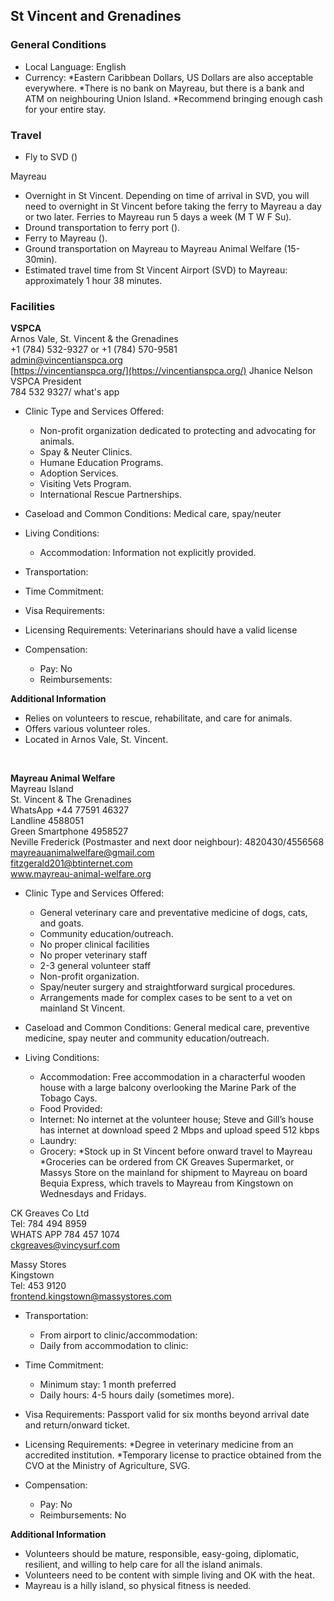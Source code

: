 ## St Vincent and Grenadines

### General Conditions

* Local Language: English
* Currency: 
    *Eastern Caribbean Dollars, US Dollars are also acceptable everywhere. 
    *There is no bank on Mayreau, but there is a bank and ATM on neighbouring Union Island.
    *Recommend bringing enough cash for your entire stay.

### Travel
 
* Fly to SVD ()

Mayreau
* Overnight in St Vincent. Depending on time of arrival in SVD, you will need to overnight in St Vincent before taking the ferry to Mayreau a day or two later. Ferries to Mayreau run 5 days a week (M T W F Su). 
* Dround transportation to ferry port ().
* Ferry to Mayreau ().
* Ground transportation on Mayreau to Mayreau Animal Welfare (15-30min).
* Estimated travel time from St Vincent Airport (SVD) to Mayreau: approximately 1 hour 38 minutes.

### Facilities

**VSPCA**<br>
Arnos Vale, St. Vincent & the Grenadines<br>
+1 (784) 532-9327 or +1 (784) 570-9581<br>
admin@vincentianspca.org<br>
[https://vincentianspca.org/](https://vincentianspca.org/)
Jhanice Nelson
VSPCA President  
784 532 9327/ what's app

* Clinic Type and Services Offered:
    * Non-profit organization dedicated to protecting and advocating for animals.
    * Spay & Neuter Clinics.
    * Humane Education Programs.
    * Adoption Services.
    * Visiting Vets Program.
    * International Rescue Partnerships.

* Caseload and Common Conditions: Medical care, spay/neuter
* Living Conditions:
    * Accommodation: Information not explicitly provided.

* Transportation: 

* Time Commitment:

* Visa Requirements: 

* Licensing Requirements: Veterinarians should have a valid license

* Compensation:

    * Pay: No
    * Reimbursements: 

**Additional Information**<br>

* Relies on volunteers to rescue, rehabilitate, and care for animals.
* Offers various volunteer roles.
* Located in Arnos Vale, St. Vincent.

<br>

**Mayreau Animal Welfare**<br>
Mayreau Island<br>
St. Vincent & The Grenadines<br>
WhatsApp +44 77591 46327<br>
Landline 4588051<br>
Green Smartphone 4958527 <br>
Neville Frederick (Postmaster and next door neighbour): 4820430/4556568<br>
mayreauanimalwelfare@gmail.com<br>
fitzgerald201@btinternet.com<br>
www.mayreau-animal-welfare.org<br>


* Clinic Type and Services Offered:

    * General veterinary care and preventative medicine of dogs, cats, and goats.
    * Community education/outreach.
    * No proper clinical facilities
    * No proper veterinary staff
    * 2-3 general volunteer staff
    * Non-profit organization.
    * Spay/neuter surgery and straightforward surgical procedures.
    * Arrangements made for complex cases to be sent to a vet on mainland St Vincent.

* Caseload and Common Conditions: General medical care, preventive medicine, spay neuter and community education/outreach. 

* Living Conditions:

    * Accommodation: Free accommodation in a characterful wooden house with a large balcony overlooking the Marine Park of the Tobago Cays.
    * Food Provided:
    * Internet: No internet at the volunteer house; Steve and Gill’s house has internet at download speed 2 Mbps and upload speed 512 kbps
    * Laundry:
    * Grocery: 
        *Stock up in St Vincent before onward travel to Mayreau
        *Groceries can be ordered from CK Greaves Supermarket, or Massys Store on the mainland for shipment to Mayreau on board Bequia Express, which travels to Mayreau from Kingstown on Wednesdays and Fridays.

CK Greaves Co Ltd<br> 
Tel: 784 494 8959<br>
WHATS APP 784 457 1074<br> 
ckgreaves@vincysurf.com<br>

Massy Stores<br>
Kingstown<br>
Tel: 453 9120<br>
frontend.kingstown@massystores.com<br>

* Transportation:

    * From airport to clinic/accommodation:
    * Daily from accommodation to clinic:

* Time Commitment:

    * Minimum stay: 1 month preferred
    * Daily hours: 4-5 hours daily (sometimes more).

* Visa Requirements: Passport valid for six months beyond arrival date and return/onward ticket.

* Licensing Requirements: 
    *Degree in veterinary medicine from an accredited institution.
    *Temporary license to practice obtained from the CVO at the Ministry of Agriculture, SVG. 

* Compensation:

    * Pay: No
    * Reimbursements: No

**Additional Information**<br>

* Volunteers should be mature, responsible, easy-going, diplomatic, resilient, and willing to help care for all the island animals.
* Volunteers need to be content with simple living and OK with the heat.
* Mayreau is a hilly island, so physical fitness is needed.
